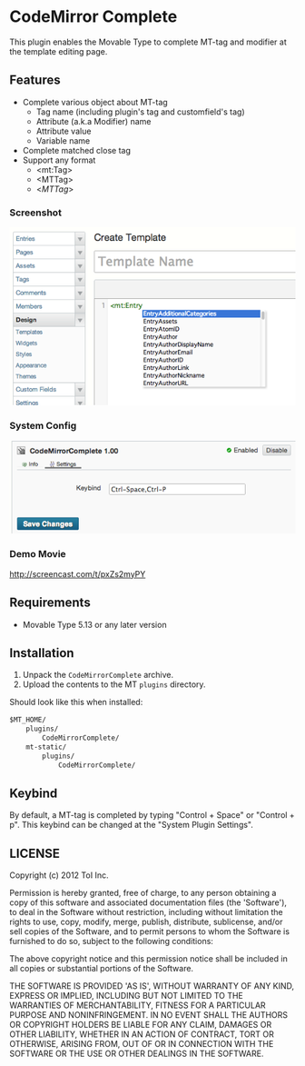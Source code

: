 # CodeMirror Complete

This plugin enables the Movable Type to complete MT-tag and modifier at the template editing page.


## Features

* Complete various object about MT-tag
  * Tag name (including plugin's tag and customfield's tag)
  * Attribute (a.k.a Modifier) name
  * Attribute value
  * Variable name
* Complete matched close tag
* Support any format
  * &lt;mt:Tag&gt;
  * &lt;MTTag&gt;
  * &lt;$MTTag$&gt;


### Screenshot

![Screenshot](https://github.com/usualoma/mt-plugin-CodeMirrorComplete/raw/master/artwork/screenshot.png)

### System Config

![System Config](https://github.com/usualoma/mt-plugin-CodeMirrorComplete/raw/master/artwork/system_config.png)

### Demo Movie

http://screencast.com/t/pxZs2myPY



## Requirements

* Movable Type 5.13 or any later version

## Installation

1. Unpack the `CodeMirrorComplete` archive.
2. Upload the contents to the MT `plugins` directory.

Should look like this when installed:

    $MT_HOME/
        plugins/
            CodeMirrorComplete/
        mt-static/
            plugins/
                CodeMirrorComplete/

## Keybind

By default, a MT-tag is completed by typing "Control + Space" or "Control + p".
This keybind can be changed at the "System Plugin Settings".

## LICENSE

Copyright (c) 2012 ToI Inc.

Permission is hereby granted, free of charge, to any person obtaining
a copy of this software and associated documentation files (the
'Software'), to deal in the Software without restriction, including
without limitation the rights to use, copy, modify, merge, publish,
distribute, sublicense, and/or sell copies of the Software, and to
permit persons to whom the Software is furnished to do so, subject to
the following conditions:

The above copyright notice and this permission notice shall be
included in all copies or substantial portions of the Software.

THE SOFTWARE IS PROVIDED 'AS IS', WITHOUT WARRANTY OF ANY KIND,
EXPRESS OR IMPLIED, INCLUDING BUT NOT LIMITED TO THE WARRANTIES OF
MERCHANTABILITY, FITNESS FOR A PARTICULAR PURPOSE AND NONINFRINGEMENT.
IN NO EVENT SHALL THE AUTHORS OR COPYRIGHT HOLDERS BE LIABLE FOR ANY
CLAIM, DAMAGES OR OTHER LIABILITY, WHETHER IN AN ACTION OF CONTRACT,
TORT OR OTHERWISE, ARISING FROM, OUT OF OR IN CONNECTION WITH THE
SOFTWARE OR THE USE OR OTHER DEALINGS IN THE SOFTWARE.

